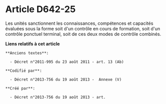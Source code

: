 # Article D642-25

Les unités sanctionnent les connaissances, compétences et capacités évaluées sous la forme soit d'un contrôle en cours de
formation, soit d'un contrôle ponctuel terminal, soit de ces deux modes de contrôle combinés.

**Liens relatifs à cet article**

	**Anciens textes**:

	  - Décret n°2011-995 du 23 août 2011 - art. 13 (Ab)

	**Codifié par**:

	  - Décret n°2013-756 du 19 août 2013 -  Annexe (V)

	**Créé par**:

	  - Décret n°2013-756 du 19 août 2013 - art.
